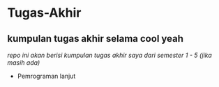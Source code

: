 Tugas-Akhir
==
kumpulan tugas akhir selama cool yeah
--
*repo ini akan berisi kumpulan tugas akhir saya dari semester 1 - 5 (jika masih ada)*
- Pemrograman lanjut
